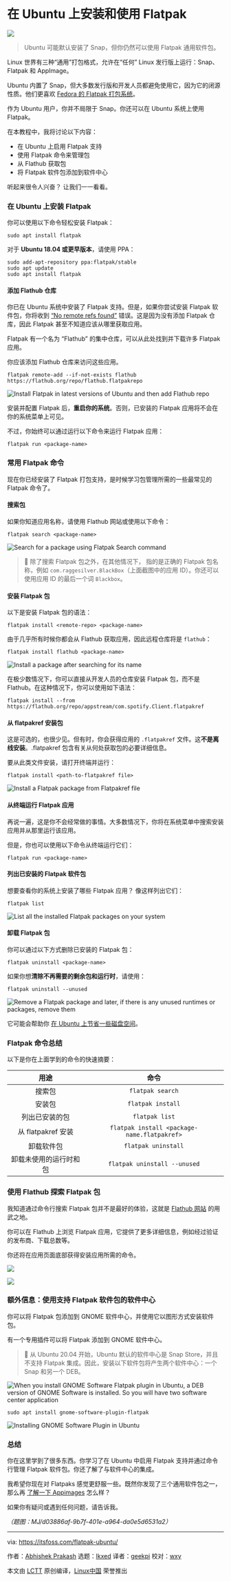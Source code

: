 [#]: subject: "Install and Use Flatpak on Ubuntu"
[#]: via: "https://itsfoss.com/flatpak-ubuntu/"
[#]: author: "Abhishek Prakash https://itsfoss.com/author/abhishek/"
[#]: collector: "lkxed"
[#]: translator: "geekpi"
[#]: reviewer: "wxy"
[#]: publisher: "wxy"
[#]: url: "https://linux.cn/article-16031-1.html"

在 Ubuntu 上安装和使用 Flatpak
======

![][0]

> Ubuntu 可能默认安装了 Snap，但你仍然可以使用 Flatpak 通用软件包。

Linux 世界有三种“通用”打包格式，允许在“任何” Linux 发行版上运行：Snap、Flatpak 和 AppImage。

Ubuntu 内置了 Snap，但大多数发行版和开发人员都避免使用它，因为它的闭源性质。他们更喜欢 [Fedora 的 Flatpak 打包系统][1]。

作为 Ubuntu 用户，你并不局限于 Snap。你还可以在 Ubuntu 系统上使用 Flatpak。

在本教程中，我将讨论以下内容：

- 在 Ubuntu 上启用 Flatpak 支持
- 使用 Flatpak 命令来管理包
- 从 Flathub 获取包
- 将 Flatpak 软件包添加到软件中心

听起来很令人兴奋？ 让我们一一看看。

### 在 Ubuntu 上安装 Flatpak

你可以使用以下命令轻松安装 Flatpak：

```
sudo apt install flatpak
```

对于 **Ubuntu 18.04 或更早版本**，请使用 PPA：

```
sudo add-apt-repository ppa:flatpak/stable
sudo apt update
sudo apt install flatpak
```

#### 添加 Flathub 仓库

你已在 Ubuntu 系统中安装了 Flatpak 支持。但是，如果你尝试安装 Flatpak 软件包，你将收到 [“No remote refs found”][2] 错误。这是因为没有添加 Flatpak 仓库，因此 Flatpak 甚至不知道应该从哪里获取应用。

Flatpak 有一个名为 “Flathub” 的集中仓库，可以从此处找到并下载许多 Flatpak 应用。

你应该添加 Flathub 仓库来访问这些应用。

```
flatpak remote-add --if-not-exists flathub https://flathub.org/repo/flathub.flatpakrepo
```

![Install Flatpak in latest versions of Ubuntu and then add Flathub repo][3]

安装并配置 Flatpak 后，**重启你的系统**。否则，已安装的 Flatpak 应用将不会在你的系统菜单上可见。

不过，你始终可以通过运行以下命令来运行 Flatpak 应用：

```
flatpak run <package-name>
```

### 常用 Flatpak 命令

现在你已经安装了 Flatpak 打包支持，是时候学习包管理所需的一些最常见的 Flatpak 命令了。

#### 搜索包

如果你知道应用名称，请使用 Flathub 网站或使用以下命令：

```
flatpak search <package-name>
```

![Search for a package using Flatpak Search command][4]

> 🚧 除了搜索 Flatpak 包之外，在其他情况下，<package-name> 指的是正确的 Flatpak 包名称，例如 `com.raggesilver.BlackBox`（上面截图中的应用 ID）。你还可以使用应用 ID 的最后一个词 `Blackbox`。

#### 安装 Flatpak 包

以下是安装 Flatpak 包的语法：

```
flatpak install <remote-repo> <package-name>
```

由于几乎所有时候你都会从 Flathub 获取应用，因此远程仓库将是 `flathub`：

```
flatpak install flathub <package-name>
```

![Install a package after searching for its name][5]

在极少数情况下，你可以直接从开发人员的仓库安装 Flatpak 包，而不是 Flathub。在这种情况下，你可以使用如下语法：

```
flatpak install --from https://flathub.org/repo/appstream/com.spotify.Client.flatpakref
```

#### 从 flatpakref 安装包

这是可选的，也很少见。但有时，你会获得应用的 `.flatpakref` 文件。这**不是离线安装**。.flatpakref 包含有关从何处获取包的必要详细信息。

要从此类文件安装，请打开终端并运行：

```
flatpak install <path-to-flatpakref file>
```

![Install a Flatpak package from Flatpakref file][6]

#### 从终端运行 Flatpak 应用

再说一遍，这是你不会经常做的事情。大多数情况下，你将在系统菜单中搜索安装应用并从那里运行该应用。

但是，你也可以使用以下命令从终端运行它们：

```
flatpak run <package-name>
```

#### 列出已安装的 Flatpak 软件包

想要查看你的系统上安装了哪些 Flatpak 应用？ 像这样列出它们：

```
flatpak list
```

![List all the installed Flatpak packages on your system][7]

#### 卸载 Flatpak 包

你可以通过以下方式删除已安装的 Flatpak 包：

```
flatpak uninstall <package-name>
```

如果你想**清除不再需要的剩余包和运行时**，请使用：

```
flatpak uninstall --unused
```

![Remove a Flatpak package and later, if there is any unused runtimes or packages, remove them][8]

它可能会帮助你 [在 Ubuntu 上节省一些磁盘空间][9]。

### Flatpak 命令总结

以下是你在上面学到的命令的快速摘要：

| 用途 | 命令 |
|:--:|:--:|
| 搜索包 | `flatpak search` |
| 安装包 | `flatpak install` |
| 列出已安装的包 | `flatpak list` |
| 从 flatpakref 安装 | `flatpak install <package-name.flatpakref>` |
| 卸载软件包 | `flatpak uninstall` |
| 卸载未使用的运行时和包 | `flatpak uninstall --unused` |

### 使用 Flathub 探索 Flatpak 包

我知道通过命令行搜索 Flatpak 包并不是最好的体验，这就是 [Flathub 网站][10] 的用武之地。

你可以在 Flathub 上浏览 Flatpak 应用，它提供了更多详细信息，例如经过验证的发布商、下载总数等。

你还将在应用页面底部获得安装应用所需的命令。

![][11]

![][12]

### 额外信息：使用支持 Flatpak 软件包的软件中心

你可以将 Flatpak 包添加到 GNOME 软件中心，并使用它以图形方式安装软件包。

有一个专用插件可以将 Flatpak 添加到 GNOME 软件中心。

> 🚧 从 Ubuntu 20.04 开始，Ubuntu 默认的软件中心是 Snap Store，并且不支持 Flatpak 集成。因此，安装以下软件包将产生两个软件中心：一个 Snap 和另一个 DEB。

![When you install GNOME Software Flatpak plugin in Ubuntu, a DEB version of GNOME Software is installed. So you will have two software center application][13]

```
sudo apt install gnome-software-plugin-flatpak
```

![Installing GNOME Software Plugin in Ubuntu][14]

### 总结

你在这里学到了很多东西。你学习了在 Ubuntu 中启用 Flatpak 支持并通过命令行管理 Flatpak 软件包。你还了解了与软件中心的集成。

我希望你现在对 Flatpaks 感觉更舒服一些。既然你发现了三个通用软件包之一，那么再 [了解一下 Appimages][15] 怎么样？

如果你有疑问或遇到任何问题，请告诉我。

*（题图：MJ/d03886af-9b7f-401e-a964-da0e5d6531a2）*

--------------------------------------------------------------------------------

via: https://itsfoss.com/flatpak-ubuntu/

作者：[Abhishek Prakash][a]
选题：[lkxed][b]
译者：[geekpi](https://github.com/geekpi)
校对：[wxy](https://github.com/wxy)

本文由 [LCTT](https://github.com/LCTT/TranslateProject) 原创编译，[Linux中国](https://linux.cn/) 荣誉推出

[a]: https://itsfoss.com/author/abhishek/
[b]: https://github.com/lkxed/
[1]: https://itsfoss.com/what-is-flatpak/
[2]: https://itsfoss.com/no-remote-ref-found-flatpak/
[3]: https://itsfoss.com/content/images/2023/06/install-flatpak-1.svg
[4]: https://itsfoss.com/content/images/2023/06/flatpak-search.svg
[5]: https://itsfoss.com/content/images/2023/06/flatpak-install-package.svg
[6]: https://itsfoss.com/content/images/2023/06/install-flatpak-ref.svg
[7]: https://itsfoss.com/content/images/2023/06/flatpak-list.svg
[8]: https://itsfoss.com/content/images/2023/06/flatpak-uninstall-package-with-removal-of-unused.svg
[9]: https://itsfoss.com/free-up-space-ubuntu-linux/
[10]: https://flathub.org:443/en-GB
[11]: https://itsfoss.com/content/images/2023/06/Flathub-apps-page-2.png
[12]: https://itsfoss.com/content/images/2023/06/application-details-in-flathub-website-2.png
[13]: https://itsfoss.com/content/images/2023/06/two-software-centers-in-Ubuntu.png
[14]: https://itsfoss.com/content/images/2023/06/install-gnome-flatpak-plugin.svg
[15]: https://itsfoss.com/use-appimage-linux/
[0]: https://img.linux.net.cn/data/attachment/album/202307/24/230017g1qhhwfzhhhcyz13.jpg